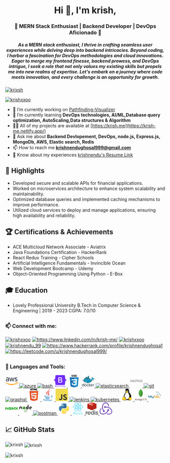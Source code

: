 <h1 align="center">Hi 👋, I'm krish,</h1>
<h3 align="center">🌟 MERN Stack Enthusiast | Backend Developer | DevOps Aficionado 🌟</h3>
<h5 align="center">As a MERN stack enthusiast, I thrive in crafting seamless user experiences while delving deep into backend intricacies. Beyond coding, I harbor a fascination for DevOps methodologies and cloud innovations. Eager to merge my frontend finesse, backend prowess, and DevOps intrigue, I seek a role that not only values my existing skills but propels me into new realms of expertise. Let's embark on a journey where code meets innovation, and every challenge is an opportunity for growth.</h5>
<!-- <img align="right" alt="Coding" width="400" src="https://media.licdn.com/dms/image/D5612AQFlxMRpK-On8g/article-cover_image-shrink_720_1280/0/1670602482212?e=2147483647&v=beta&t=1HWOX81_1_mfqzP2kdHty9dnCVgb-dmVsMuYhBKCnRQ">
<p align="left"> <img src="https://komarev.com/ghpvc/?username=krixsh&label=Profile%20views&color=0e75b6&style=flat" alt="krixsh" /></p>  
-->   
<p align="left"> <a href="https://github.com/ryo-ma/github-profile-trophy"><img src="https://github-profile-trophy.vercel.app/?username=krixsh" alt="krixsh" /></a> </p>

<p align="left"> <a href="https://twitter.com/krishxxoo" target="blank"><img src="https://img.shields.io/twitter/follow/krishxxoo?logo=twitter&style=for-the-badge" alt="krishxxoo" /></a> </p>

- 🔭 I’m currently working on [Pathfinding-Visualizer](https://github.com/KriXsh/Pathfinding-Visualizer)
- 🌱 I’m currently learning **DevOps technologies, AI/ML,Database query optimization, AutoScaling,Data structures & Algorithm**
- 👨‍💻 All of my projects are available at [https://krish.me](https://krish-me.netlify.app/)
- 💬 Ask me about **Backend Devlopement, DevOps, node.js, Express.js, MongoDb, AWS, Elastic search, Redis**     
- 📫 How to reach me **krishnendughosal999@gmail.com**
- 📄 Know about my experiences [krishnendu's Resume Link](https://drive.google.com/file/d/1gocSJQeR-ItMpaQBJnYDZYTmSNVakzzL/view?usp=drive_link)

## 🌟 Highlights

- Developed secure and scalable APIs for financial applications.
- Worked on microservices architecture to enhance system scalability and maintainability.
- Optimized database queries and implemented caching mechanisms to improve performance.
- Utilized cloud services to deploy and manage applications, ensuring high availability and reliability.

##  🏆 Certifications & Achievements
- ACE Multicloud Network Associate - Aviatrix
- Java Foundations Certification - HackerRank
- React Redux Training - Cipher Schools
- Artificial Intelligence Fundamentals - Invincible Ocean
- Web Development Bootcamp - Udemy
- Object-Oriented Programming Using Python - E-Box

## 🎓 Education
- Lovely Professional University
B.Tech in Computer Science & Engineering | 2019 - 2023
CGPA: 7.0/10


## <h3 align="left">📫 Connect with me:</h3>
<p align="left">
<a href="https://twitter.com/krishxxoo" target="blank"><img align="center" src="https://raw.githubusercontent.com/rahuldkjain/github-profile-readme-generator/master/src/images/icons/Social/twitter.svg" alt="krishxxoo" height="30" width="40" /></a>
<a href="https://www.linkedin.com/in/krish-me/" target="blank"><img align="center" src="https://raw.githubusercontent.com/rahuldkjain/github-profile-readme-generator/master/src/images/icons/Social/linked-in-alt.svg" alt="https://www.linkedin.com/in/krish-me/" height="30" width="40" /></a>
<a href="https://instagram.com/krishxxoo" target="blank"><img align="center" src="https://raw.githubusercontent.com/rahuldkjain/github-profile-readme-generator/master/src/images/icons/Social/instagram.svg" alt="krishxxoo" height="30" width="40" /></a>
<a href="https://www.codechef.com/users/krishnendu_99" target="blank"><img align="center" src="https://cdn.jsdelivr.net/npm/simple-icons@3.1.0/icons/codechef.svg" alt="krishnendu_99" height="30" width="40" /></a>
<a href="https://www.hackerrank.com/profile/krishnendughosa1" target="blank"><img align="center" src="https://raw.githubusercontent.com/rahuldkjain/github-profile-readme-generator/master/src/images/icons/Social/hackerrank.svg" alt="https://www.hackerrank.com/profile/krishnendughosa1" height="30" width="40" /></a>
<a href="https://leetcode.com/u/krishnendughosal999/" target="blank"><img align="center" src="https://raw.githubusercontent.com/rahuldkjain/github-profile-readme-generator/master/src/images/icons/Social/leet-code.svg" alt="https://leetcode.com/u/krishnendughosal999/" height="30" width="40" /></a>
</p>

## <h3 align="left">🔧 Languages and Tools:</h3>
<p align="left"> <a href="https://aws.amazon.com" target="_blank" rel="noreferrer"> <img src="https://raw.githubusercontent.com/devicons/devicon/master/icons/amazonwebservices/amazonwebservices-original-wordmark.svg" alt="aws" width="40" height="40"/> </a> <a href="https://azure.microsoft.com/en-in/" target="_blank" rel="noreferrer"> <img src="https://www.vectorlogo.zone/logos/microsoft_azure/microsoft_azure-icon.svg" alt="azure" width="40" height="40"/> </a> <a href="https://www.gnu.org/software/bash/" target="_blank" rel="noreferrer"> <img src="https://www.vectorlogo.zone/logos/gnu_bash/gnu_bash-icon.svg" alt="bash" width="40" height="40"/> </a> <a href="https://getbootstrap.com" target="_blank" rel="noreferrer"> <img src="https://raw.githubusercontent.com/devicons/devicon/master/icons/bootstrap/bootstrap-plain-wordmark.svg" alt="bootstrap" width="40" height="40"/> </a> <a href="https://www.w3schools.com/css/" target="_blank" rel="noreferrer"> <img src="https://raw.githubusercontent.com/devicons/devicon/master/icons/css3/css3-original-wordmark.svg" alt="css3" width="40" height="40"/> </a> <a href="https://www.docker.com/" target="_blank" rel="noreferrer"> <img src="https://raw.githubusercontent.com/devicons/devicon/master/icons/docker/docker-original-wordmark.svg" alt="docker" width="40" height="40"/> </a> <a href="https://www.elastic.co" target="_blank" rel="noreferrer"> <img src="https://www.vectorlogo.zone/logos/elastic/elastic-icon.svg" alt="elasticsearch" width="40" height="40"/> </a> <a href="https://expressjs.com" target="_blank" rel="noreferrer"> <img src="https://raw.githubusercontent.com/devicons/devicon/master/icons/express/express-original-wordmark.svg" alt="express" width="40" height="40"/> </a> <a href="https://git-scm.com/" target="_blank" rel="noreferrer"> <img src="https://www.vectorlogo.zone/logos/git-scm/git-scm-icon.svg" alt="git" width="40" height="40"/> </a> <a href="https://graphql.org" target="_blank" rel="noreferrer"> <img src="https://www.vectorlogo.zone/logos/graphql/graphql-icon.svg" alt="graphql" width="40" height="40"/> </a> <a href="https://www.w3.org/html/" target="_blank" rel="noreferrer"> <img src="https://raw.githubusercontent.com/devicons/devicon/master/icons/html5/html5-original-wordmark.svg" alt="html5" width="40" height="40"/> </a> <a href="https://www.java.com" target="_blank" rel="noreferrer"> <img src="https://raw.githubusercontent.com/devicons/devicon/master/icons/java/java-original.svg" alt="java" width="40" height="40"/> </a> <a href="https://developer.mozilla.org/en-US/docs/Web/JavaScript" target="_blank" rel="noreferrer"> <img src="https://raw.githubusercontent.com/devicons/devicon/master/icons/javascript/javascript-original.svg" alt="javascript" width="40" height="40"/> </a> <a href="https://www.jenkins.io" target="_blank" rel="noreferrer"> <img src="https://www.vectorlogo.zone/logos/jenkins/jenkins-icon.svg" alt="jenkins" width="40" height="40"/> </a> <a href="https://kubernetes.io" target="_blank" rel="noreferrer"> <img src="https://www.vectorlogo.zone/logos/kubernetes/kubernetes-icon.svg" alt="kubernetes" width="40" height="40"/> </a> <a href="https://www.linux.org/" target="_blank" rel="noreferrer"> <img src="https://raw.githubusercontent.com/devicons/devicon/master/icons/linux/linux-original.svg" alt="linux" width="40" height="40"/> </a> <a href="https://www.mongodb.com/" target="_blank" rel="noreferrer"> <img src="https://raw.githubusercontent.com/devicons/devicon/master/icons/mongodb/mongodb-original-wordmark.svg" alt="mongodb" width="40" height="40"/> </a> <a href="https://www.mysql.com/" target="_blank" rel="noreferrer"> <img src="https://raw.githubusercontent.com/devicons/devicon/master/icons/mysql/mysql-original-wordmark.svg" alt="mysql" width="40" height="40"/> </a> <a href="https://www.nginx.com" target="_blank" rel="noreferrer"> <img src="https://raw.githubusercontent.com/devicons/devicon/master/icons/nginx/nginx-original.svg" alt="nginx" width="40" height="40"/> </a> <a href="https://nodejs.org" target="_blank" rel="noreferrer"> <img src="https://raw.githubusercontent.com/devicons/devicon/master/icons/nodejs/nodejs-original-wordmark.svg" alt="nodejs" width="40" height="40"/> </a> <a href="https://postman.com" target="_blank" rel="noreferrer"> <img src="https://www.vectorlogo.zone/logos/getpostman/getpostman-icon.svg" alt="postman" width="40" height="40"/> </a> <a href="https://www.python.org" target="_blank" rel="noreferrer"> <img src="https://raw.githubusercontent.com/devicons/devicon/master/icons/python/python-original.svg" alt="python" width="40" height="40"/> </a> <a href="https://reactjs.org/" target="_blank" rel="noreferrer"> <img src="https://raw.githubusercontent.com/devicons/devicon/master/icons/react/react-original-wordmark.svg" alt="react" width="40" height="40"/> </a> <a href="https://redis.io" target="_blank" rel="noreferrer"> <img src="https://raw.githubusercontent.com/devicons/devicon/master/icons/redis/redis-original-wordmark.svg" alt="redis" width="40" height="40"/> </a> <a href="https://redux.js.org" target="_blank" rel="noreferrer"> <img src="https://raw.githubusercontent.com/devicons/devicon/master/icons/redux/redux-original.svg" alt="redux" width="40" height="40"/> </a> </p>

## 📈 GitHub Stats

<p><img align="left" src="https://github-readme-stats.vercel.app/api/top-langs?username=krixsh&show_icons=true&locale=en&layout=compact" alt="krixsh" /></p>

<p>&nbsp;<img align="center" src="https://github-readme-stats.vercel.app/api?username=krixsh&show_icons=true&locale=en" alt="krixsh" /></p>

<p><img align="center" src="https://github-readme-streak-stats.herokuapp.com/?user=krixsh&" alt="krixsh" /></p>


